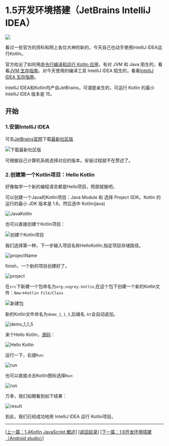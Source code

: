 # 1.5开发环境搭建（JetBrains IntelliJ IDEA）

![](https://sogrey.github.io/Kotlin-Notes/notes/img/projectkotlinbyjetbrains.png)

看过一些官方的资料和网上各位大神的新的，今天自己也动手使用IntelliJ IDEA运行Kotlin。

官方给出了如何用[命令行编译和运行 Kotlin 应用](http://kotlinlang.org/docs/tutorials/command-line.html)，有对 JVM 和 Java 陌生的，看看[JVM 生存指南](http://hadihariri.com/2013/12/29/jvm-minimal-survival-guide-for-the-dotnet-developer/)。对今天使用的编译工具 IntelliJ IDEA 陌生的，看看[IntelliJ IDEA 生存指南](http://hadihariri.com/2014/01/06/intellij-idea-minimal-survival-guide/)。

IntelliJ IDEA和Kotlin均产自JetBrains，可谓是亲生的，可运行 Kotlin 的最小 IntelliJ IDEA 版本是 15。

## 开始

### 1.安装IntelliJ IDEA

可去[JetBrains官网](https://www.jetbrains.com)下载[最新社区版](https://www.jetbrains.com/idea/download/index.html)

![下载最新社区版](https://sogrey.github.io/Kotlin-Notes/notes/img/2017-06-19_095629.png)

可根据自己计算机系统选择对应的版本。安装过程就不在赘述了。

### 2.创建第一个Kotlin项目：Hello Kotlin

好像每学一个新的编程语言都是Hello项目，照部就搬吧。

可以创建一个Java的Kotlin项目：Java Module 和 选择 Project SDK。Kotlin 的运行的最小 JDK 版本是 1.6，然后选中 Kotlin(java) 

![JavaKotlin](https://sogrey.github.io/Kotlin-Notes/notes/img/2017-06-19_101621.png)

也可以直接创建个Kotlin项目：

![创建个Kotlin项目](https://sogrey.github.io/Kotlin-Notes/notes/img/2017-06-19_101644.png)

我们选择第一种，下一步输入项目名称HelloKotlin,指定项目存储路径。

![projectName](https://sogrey.github.io/Kotlin-Notes/notes/img/2017-06-19_102232.png)

finish，一个新的项目创建好了。

![project](https://sogrey.github.io/Kotlin-Notes/notes/img/2017-06-19_102648.jpg)

在`src`下新建一个包命名为`org.sogrey.kotlin`,在这个包下创建一个新的Kotlin文件：`New`->`Kotlin File/Class`

![新建包](https://sogrey.github.io/Kotlin-Notes/notes/img/2017-06-19_115018.jpg)

新的Kotlin文件命名为`demo_1_1_5`,后缀名`.kt`会自动追加。

![demo_1_1_5](https://sogrey.github.io/Kotlin-Notes/notes/img/2017-06-19_121426.jpg)

来个Hello Kotlin，[源码]()：

![Hello Kotlin](https://sogrey.github.io/Kotlin-Notes/notes/img/2017-06-19_121550.jpg)

运行一下，右键`Run`:

![run](https://sogrey.github.io/Kotlin-Notes/notes/img/2017-06-19_1217341.jpg)

也可以直接点击Kotlin图标选择`Run`:

![run](https://sogrey.github.io/Kotlin-Notes/notes/img/2017-06-19_125356.jpg)

万幸，我们如期看到如下结果：

![result](https://sogrey.github.io/Kotlin-Notes/notes/img/2017-06-19_125126.jpg)

到此，我们已经成功地用 IntelliJ IDEA 运行 Kotlin项目。

---
[[上一篇：1.4Kotlin JavaScript 概述](https://sogrey.github.io/Kotlin-Notes/notes/1%E6%A6%82%E8%BF%B0/1.4Kotlin%20JavaScript%20%E6%A6%82%E8%BF%B0)] [[返回目录](https://sogrey.github.io/Kotlin-Notes/)] [[下一篇：1.6开发环境搭建（Android studio）](https://sogrey.github.io/Kotlin-Notes/notes/1%E6%A6%82%E8%BF%B0/1.6%E5%BC%80%E5%8F%91%E7%8E%AF%E5%A2%83%E6%90%AD%E5%BB%BA%EF%BC%88Android%20studio%EF%BC%89)]